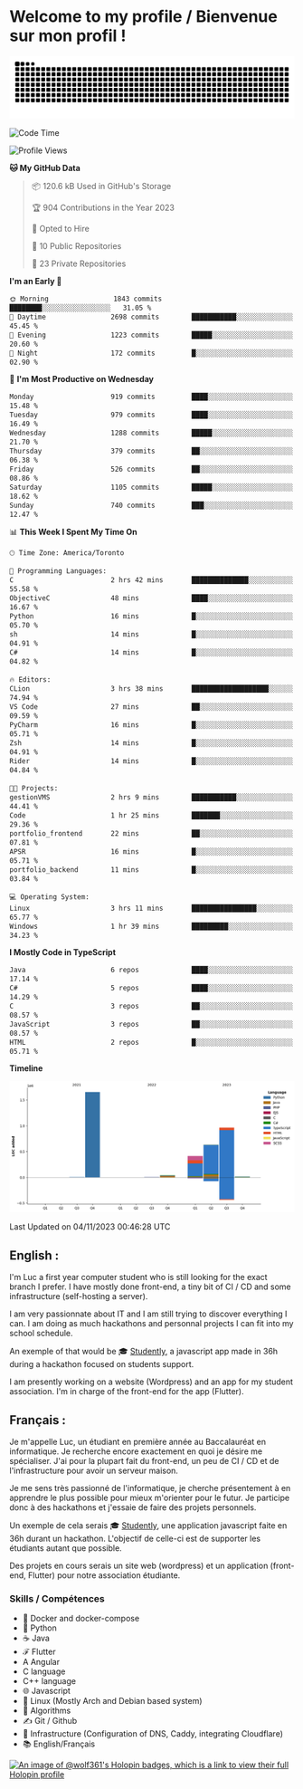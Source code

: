 # Welcome to my profile / Bienvenue sur mon profil !

![snake gif](https://github.com/wolf-361/wolf-361/blob/output/github-contribution-grid-snake.svg)

<!--START_SECTION:waka-->
![Code Time](http://img.shields.io/badge/Code%20Time-439%20hrs%2018%20mins-blue)

![Profile Views](http://img.shields.io/badge/Profile%20Views-0-blue)

**🐱 My GitHub Data** 

> 📦 120.6 kB Used in GitHub's Storage 
 > 
> 🏆 904 Contributions in the Year 2023
 > 
> 💼 Opted to Hire
 > 
> 📜 10 Public Repositories 
 > 
> 🔑 23 Private Repositories 
 > 
**I'm an Early 🐤** 

```text
🌞 Morning                1843 commits        ████████░░░░░░░░░░░░░░░░░   31.05 % 
🌆 Daytime                2698 commits        ███████████░░░░░░░░░░░░░░   45.45 % 
🌃 Evening                1223 commits        █████░░░░░░░░░░░░░░░░░░░░   20.60 % 
🌙 Night                  172 commits         █░░░░░░░░░░░░░░░░░░░░░░░░   02.90 % 
```
📅 **I'm Most Productive on Wednesday** 

```text
Monday                   919 commits         ████░░░░░░░░░░░░░░░░░░░░░   15.48 % 
Tuesday                  979 commits         ████░░░░░░░░░░░░░░░░░░░░░   16.49 % 
Wednesday                1288 commits        █████░░░░░░░░░░░░░░░░░░░░   21.70 % 
Thursday                 379 commits         ██░░░░░░░░░░░░░░░░░░░░░░░   06.38 % 
Friday                   526 commits         ██░░░░░░░░░░░░░░░░░░░░░░░   08.86 % 
Saturday                 1105 commits        █████░░░░░░░░░░░░░░░░░░░░   18.62 % 
Sunday                   740 commits         ███░░░░░░░░░░░░░░░░░░░░░░   12.47 % 
```


📊 **This Week I Spent My Time On** 

```text
🕑︎ Time Zone: America/Toronto

💬 Programming Languages: 
C                        2 hrs 42 mins       ██████████████░░░░░░░░░░░   55.58 % 
ObjectiveC               48 mins             ████░░░░░░░░░░░░░░░░░░░░░   16.67 % 
Python                   16 mins             █░░░░░░░░░░░░░░░░░░░░░░░░   05.70 % 
sh                       14 mins             █░░░░░░░░░░░░░░░░░░░░░░░░   04.91 % 
C#                       14 mins             █░░░░░░░░░░░░░░░░░░░░░░░░   04.82 % 

🔥 Editors: 
CLion                    3 hrs 38 mins       ███████████████████░░░░░░   74.94 % 
VS Code                  27 mins             ██░░░░░░░░░░░░░░░░░░░░░░░   09.59 % 
PyCharm                  16 mins             █░░░░░░░░░░░░░░░░░░░░░░░░   05.71 % 
Zsh                      14 mins             █░░░░░░░░░░░░░░░░░░░░░░░░   04.91 % 
Rider                    14 mins             █░░░░░░░░░░░░░░░░░░░░░░░░   04.84 % 

🐱‍💻 Projects: 
gestionVMS               2 hrs 9 mins        ███████████░░░░░░░░░░░░░░   44.41 % 
Code                     1 hr 25 mins        ███████░░░░░░░░░░░░░░░░░░   29.36 % 
portfolio_frontend       22 mins             ██░░░░░░░░░░░░░░░░░░░░░░░   07.81 % 
APSR                     16 mins             █░░░░░░░░░░░░░░░░░░░░░░░░   05.71 % 
portfolio_backend        11 mins             █░░░░░░░░░░░░░░░░░░░░░░░░   03.84 % 

💻 Operating System: 
Linux                    3 hrs 11 mins       ████████████████░░░░░░░░░   65.77 % 
Windows                  1 hr 39 mins        █████████░░░░░░░░░░░░░░░░   34.23 % 
```

**I Mostly Code in TypeScript** 

```text
Java                     6 repos             ████░░░░░░░░░░░░░░░░░░░░░   17.14 % 
C#                       5 repos             ████░░░░░░░░░░░░░░░░░░░░░   14.29 % 
C                        3 repos             ██░░░░░░░░░░░░░░░░░░░░░░░   08.57 % 
JavaScript               3 repos             ██░░░░░░░░░░░░░░░░░░░░░░░   08.57 % 
HTML                     2 repos             █░░░░░░░░░░░░░░░░░░░░░░░░   05.71 % 
```



**Timeline**

![Lines of Code chart](https://raw.githubusercontent.com/wolf-361/wolf-361/main/assets/bar_graph.png)


 Last Updated on 04/11/2023 00:46:28 UTC
<!--END_SECTION:waka-->

## English : 

I'm Luc a first year computer student who is still looking for the exact branch I prefer. I have mostly done front-end, a tiny bit of CI / CD and some infrastructure (self-hosting a server).

I am very passionnate about IT and I am still trying to discover everything I can. I am doing as much hackathons and personnal projects I can fit into my school schedule.

An exemple of that would be 🎓 [Studently](https://github.com/wolf-361/Studently-CodeJam12), a javascript app made in 36h during a hackathon focused on students support.

I am presently working on a website (Wordpress) and an app for my student association. I'm in charge of the front-end for the app (Flutter).

## Français :

Je m'appelle Luc, un étudiant en première année au Baccalauréat en informatique. Je recherche encore exactement en quoi je désire me spécialiser. J'ai pour la plupart fait du front-end, un peu de CI / CD et de l'infrastructure pour avoir un serveur maison.

Je me sens très passionné de l'informatique, je cherche présentement à en apprendre le plus possible pour mieux m'orienter pour le futur. Je participe donc à des hackathons et j'essaie de faire des projets personnels.

Un exemple de cela serais 🎓 [Studently](https://github.com/wolf-361/Studently-CodeJam12), une application javascript faite en 36h durant un hackathon. L'objectif de celle-ci est de supporter les étudiants autant que possible.

Des projets en cours serais un site web (wordpress) et un application (front-end, Flutter) pour notre association étudiante.

###  Skills / Compétences

* 🐋 Docker and docker-compose
* 🐍 Python
* ☕ Java
* ℱ Flutter
* A Angular
* C language
* C++ language
* 🌐 Javascript
* 🐧 Linux (Mostly Arch and Debian based system)
* 🧩 Algorithms
* ✍️ Git / Github
* 📜 Infrastructure (Configuration of DNS, Caddy, integrating Cloudflare)
* 📚 English/Français

[![An image of @wolf361's Holopin badges, which is a link to view their full Holopin profile](https://holopin.me/wolf361)](https://holopin.io/@wolf361)


